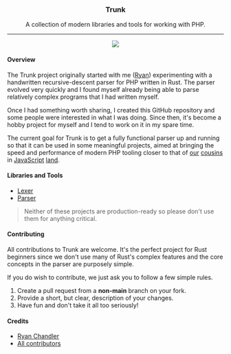 <h3 align="center">
    Trunk
</h3>

<p align="center">
    A collection of modern libraries and tools for working with PHP.
</p>

---

<p align="center">
    <a href="https://discord.gg/49vgTdE6mb">
        <img src="https://img.shields.io/badge/Trunk-%237289DA.svg?style=for-the-badge&logo=discord&logoColor=white">
    </a>
</p>

#### Overview

The Trunk project originally started with me ([Ryan](https://github.com/ryangjchandler)) experimenting with a handwritten recursive-descent parser for PHP written in Rust. The parser evolved very quickly and I found myself already being able to parse relatively complex programs that I had written myself.

Once I had something worth sharing, I created this GitHub repository and some people were interested in what I was doing. Since then, it's become a hobby project for myself and I tend to work on it in my spare time.

The current goal for Trunk is to get a fully functional parser up and running so that it can be used in some meaningful projects, aimed at bringing the speed and performance of modern PHP tooling closer to that of [our](https://deno.land) [cousins](https://bun.sh) in [JavaScript](https://swc.rs/) [land](https://esbuild.github.io).

#### Libraries and Tools

* [Lexer](/trunk_lexer/)
* [Parser](/trunk_parser/)

> Neither of these projects are production-ready so please don't use them for anything critical.

#### Contributing

All contributions to Trunk are welcome. It's the perfect project for Rust beginners since we don't use many of Rust's complex features and the core concepts in the parser are purposely simple.

If you do wish to contribute, we just ask you to follow a few simple rules.

1. Create a pull request from a **non-main** branch on your fork.
2. Provide a short, but clear, description of your changes.
3. Have fun and don't take it all too seriously!

#### Credits

* [Ryan Chandler](https://github.com/ryangjchandler)
* [All contributors](https://github.com/ryangjchandler/trunk/graphs/contributors)